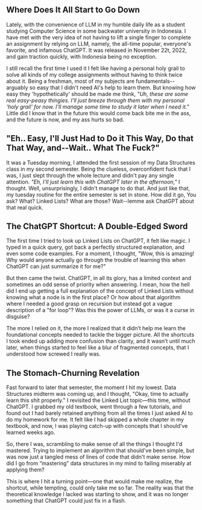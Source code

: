 ## Where Does It All Start to Go Down
Lately, with the convenience of LLM in my humble daily life as a student studying Computer Science in some backwater university in Indonesia. I have met with the very idea of not having to lift a single finger to complete an assignment by relying on LLM, namely, the all-time popular, everyone's favorite, and infamous ChatGPT.  It was released in November 22t, 2022, and gain traction quickly, with Indonesia being no exception.

I still recall the first time I used it I felt like having a personal holy grail to solve all kinds of my college assignments without having to think twice about it. Being a freshman, most of my subjects are fundamentals--arguably so easy that I didn't need AI's help to learn them.  But knowing how easy they 'hypothetically' should be made me think, *"Uh, these are some real easy-peasy thingies. I'll just breeze through them with my personal 'holy grail' for now. I'll manage some time to study it later when I need it."*  Little did I know that in the future this would come back bite me in the ass, and the future is now, and my ass hurts so bad.

## "Eh.. Easy, I'll Just Had to Do it This Way, Do that That Way, and--Wait.. What The Fuck?"
It was a Tuesday morning, I attended the first session of my Data Structures class in my second semester. Being the clueless, overconfident fuck that I was, I just slept through the whole lecture and didn't pay any single attention. *"Eh, I'll just learn this with ChatGPT later in the afternoon,"* I thought. Well, unsurprisingly, I didn't manage to do that. And just like that, my tuesday routine for the entire semester is set in stone. How did it go, You ask? What? Linked Lists? What are those? Wait--lemme ask ChatGPT about that real quick.

## The ChatGPT Shortcut: A Double-Edged Sword

The first time I tried to look up Linked Lists on ChatGPT, it felt like magic. I typed in a quick query, got back a perfectly structured explanation, and even some code examples. For a moment, I thought, "Wow, this is amazing! Why would anyone actually go through the trouble of learning this when ChatGPT can just summarize it for me?"

But then came the twist. ChatGPT, in all its glory, has a limited context and sometimes an odd sense of priority when answering. I mean, how the hell did I end up getting a full explanation of the concept of Linked Lists without knowing what a node is in the first place? Or how about that algorithm where I needed a good grasp on recursion but instead got a vague description of a "for loop"? Was this the power of LLMs, or was it a curse in disguise?

The more I relied on it, the more I realized that it didn’t help me learn the foundational concepts needed to tackle the bigger picture. All the shortcuts I took ended up adding more confusion than clarity, and it wasn’t until much later, when things started to feel like a blur of fragmented concepts, that I understood how screwed I really was.

## The Stomach-Churning Revelation

Fast forward to later that semester, the moment I hit my lowest. Data Structures midterm was coming up, and I thought, "Okay, time to actually learn this shit properly." I revisited the Linked List topic—this time, without ChatGPT. I grabbed my old textbook, went through a few tutorials, and found out I had barely retained anything from all the times I just asked AI to do my homework for me. It felt like I had skipped a whole chapter in my textbook, and now, I was playing catch-up with concepts that I should've learned weeks ago.

So, there I was, scrambling to make sense of all the things I thought I'd mastered. Trying to implement an algorithm that should've been simple, but was now just a tangled mess of lines of code that didn't make sense. How did I go from “mastering” data structures in my mind to failing miserably at applying them?

This is where I hit a turning point—one that would make me realize, the shortcut, while tempting, could only take me so far. The reality was that the theoretical knowledge I lacked was starting to show, and it was no longer something that ChatGPT could just fix in a flash.
